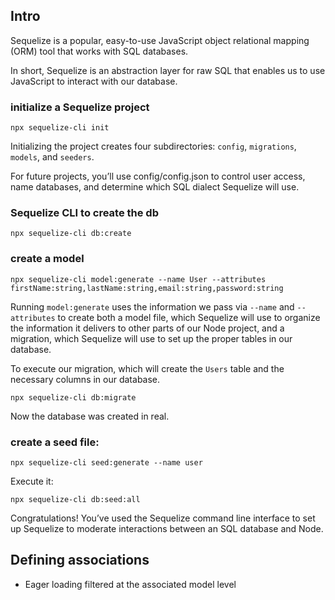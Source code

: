 ## Intro 

Sequelize is a popular, easy-to-use JavaScript object relational mapping (ORM) tool that works with SQL databases.

In short, Sequelize is an abstraction layer for raw SQL that enables us to use JavaScript to interact with our database.

### initialize a Sequelize project

```
npx sequelize-cli init
```

Initializing the project creates four subdirectories: `config`, `migrations`, `models`, and `seeders`.

For future projects, you’ll use config/config.json to control user access, name databases, and determine which SQL dialect Sequelize will use.

###  Sequelize CLI to create the db

```
npx sequelize-cli db:create
```

### create a model

```
npx sequelize-cli model:generate --name User --attributes firstName:string,lastName:string,email:string,password:string
```

Running `model:generate` uses the information we pass via `--name` and `--attributes` to create both a model file, which Sequelize will use to organize the information it delivers to other parts of our Node project, and a migration, which Sequelize will use to set up the proper tables in our database.

To execute our migration, which will create the `Users` table and the necessary columns in our database.

```
npx sequelize-cli db:migrate
```

Now the database was created in real.
### create a seed file:

```
npx sequelize-cli seed:generate --name user
```

Execute it:

```
npx sequelize-cli db:seed:all
```

Congratulations! You’ve used the Sequelize command line interface to set up Sequelize to moderate interactions between an SQL database and Node. 

## Defining associations

- Eager loading filtered at the associated model level
